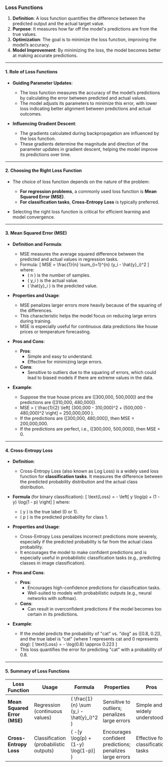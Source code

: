 ### **Loss Functions**

1. **Definition**: A loss function quantifies the difference between the predicted output and the actual target value.
2. **Purpose**: It measures how far off the model's predictions are from the true values.
4. **Optimization**: The goal is to minimize the loss function, improving the model’s accuracy.
8. **Model Improvement**: By minimizing the loss, the model becomes better at making accurate predictions.

---

#### **1. Role of Loss Functions**

- **Guiding Parameter Updates**:
  - The loss function measures the accuracy of the model’s predictions by calculating the error between predicted and actual values.
  - The model adjusts its parameters to minimize this error, with lower loss indicating better alignment between predictions and actual outcomes.
  
- **Influencing Gradient Descent**:
  - The gradients calculated during backpropagation are influenced by the loss function.
  - These gradients determine the magnitude and direction of the parameter updates in gradient descent, helping the model improve its predictions over time.

---

#### **2. Choosing the Right Loss Function**
- The choice of loss function depends on the nature of the problem:
  - **For regression problems**, a commonly used loss function is **Mean Squared Error (MSE)**.
  - **For classification tasks**, **Cross-Entropy Loss** is typically preferred.
  
- Selecting the right loss function is critical for efficient learning and model convergence.

---

#### **3. Mean Squared Error (MSE)**
- **Definition and Formula**:
  - MSE measures the average squared difference between the predicted and actual values in regression tasks.
  - Formula:
    \[
    MSE = \frac{1}{n} \sum_{i=1}^{n} (y_i - \hat{y}_i)^2
    \]
    where:
    - \( n \) is the number of samples.
    - \( y_i \) is the actual value.
    - \( \hat{y}_i \) is the predicted value.

- **Properties and Usage**:
  - MSE penalizes larger errors more heavily because of the squaring of the differences.
  - This characteristic helps the model focus on reducing large errors during training.
  - MSE is especially useful for continuous data predictions like house prices or temperature forecasting.

- **Pros and Cons**:
  - **Pros**: 
    - Simple and easy to understand.
    - Effective for minimizing large errors.
  - **Cons**: 
    - Sensitive to outliers due to the squaring of errors, which could lead to biased models if there are extreme values in the data.

- **Example**:
  - Suppose the true house prices are \([300,000, 500,000]\) and the predictions are \([310,000, 480,000]\).
  - MSE = \( \frac{1}{2} \left[ (300,000 - 310,000)^2 + (500,000 - 480,000)^2 \right] = 250,000,000 \).
  - If the predictions are \([300,000, 480,000]\), then MSE = 200,000,000.
  - If the predictions are perfect, i.e., \([300,000, 500,000]\), then MSE = 0.

---

#### **4. Cross-Entropy Loss**
- **Definition**:
  - Cross-Entropy Loss (also known as Log Loss) is a widely used loss function for **classification tasks**. It measures the difference between the predicted probability distribution and the actual class distribution.

- **Formula** (for binary classification):
  \[
  \text{Loss} = - \left[ y \log(p) + (1 - y) \log(1 - p) \right]
  \]
  where:
  - \( y \) is the true label (0 or 1).
  - \( p \) is the predicted probability for class 1.

- **Properties and Usage**:
  - Cross-Entropy Loss penalizes incorrect predictions more severely, especially if the predicted probability is far from the actual class probability.
  - It encourages the model to make confident predictions and is especially useful in probabilistic classification tasks (e.g., predicting classes in image classification).

- **Pros and Cons**:
  - **Pros**: 
    - Encourages high-confidence predictions for classification tasks.
    - Well-suited to models with probabilistic outputs (e.g., neural networks with softmax).
  - **Cons**: 
    - Can result in overconfident predictions if the model becomes too certain in its predictions.

- **Example**:
  - If the model predicts the probability of "cat" vs. "dog" as \([0.8, 0.2]\), and the true label is "cat" (where 1 represents cat and 0 represents dog):
  \[
  \text{Loss} = - \log(0.8) \approx 0.223
  \]
  - This loss quantifies the error for predicting "cat" with a probability of 0.8.

---

#### **5. Summary of Loss Functions**

| **Loss Function**       | **Usage**                             | **Formula**                               | **Properties**                           | **Pros**                                | **Cons**                                  |
|-------------------------|---------------------------------------|-------------------------------------------|------------------------------------------|----------------------------------------|-------------------------------------------|
| **Mean Squared Error (MSE)** | Regression (continuous values)     | \( \frac{1}{n} \sum (y_i - \hat{y}_i)^2 \) | Sensitive to outliers; penalizes large errors | Simple and widely understood           | Sensitive to outliers                    |
| **Cross-Entropy Loss**   | Classification (probabilistic outputs)| \( -[y \log(p) + (1-y) \log(1-p)] \)      | Encourages confident predictions; penalizes large errors | Effective for classification tasks    | May lead to overconfidence               |

